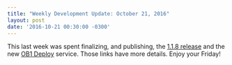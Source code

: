```yaml
---
title: "Weekly Development Update: October 21, 2016" 
layout: post
date: '2016-10-21 00:30:00 -0300'
---
```

        
This last week was spent finalizing, and publishing, the [1.1.8 release](https://blog.openbazaar.org/openbazaar-1-1-8-released-new-features-added/) and the new [OB1 Deploy](https://medium.com/ob1-company/introducing-ob1-deploy-8dc7d74787c6#.l6maacj06) service. Those links have more details. Enjoy your Friday!